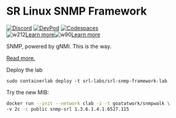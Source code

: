 # SR Linux SNMP Framework

[![Discord][discord-svg]][discord-url] [![DevPod][devpod-svg]][devpod-url] [![Codespaces][codespaces-svg]][codespaces-url]  
![w212][w212][Learn more](https://containerlab.dev/macos/#devpod)![w90][w90][Learn more](https://containerlab.dev/manual/codespaces)

[discord-svg]: https://gitlab.com/rdodin/pics/-/wikis/uploads/b822984bc95d77ba92d50109c66c7afe/join-discord-btn.svg
[discord-url]: https://discord.gg/tZvgjQ6PZf
[devpod-svg]: https://gitlab.com/rdodin/pics/-/wikis/uploads/dfc36636ecaa60f3e70340686d5800db/open-in-devpod-btn.svg
[devpod-url]: https://devpod.sh/open#https://github.com/srl-labs/srl-snmp-framework-lab
[codespaces-svg]: https://gitlab.com/rdodin/pics/-/wikis/uploads/80546a8c7cda8bb14aa799d26f55bd83/run-codespaces-btn.svg
[codespaces-url]: https://codespaces.new/srl-labs/srl-snmp-framework-lab?quickstart=1&devcontainer_path=.devcontainer%2Fdocker-in-docker%2Fdevcontainer.json
[w212]: https://gitlab.com/rdodin/pics/-/wikis/uploads/718a32dfa2b375cb07bcac50ae32964a/w212h1.svg
[w90]: https://gitlab.com/rdodin/pics/-/wikis/uploads/bf1b8ea28b4528eb1b66567355a13c5c/w90h1.svg

SNMP, powered by gNMI. This is the way.

[Read more.](https://learn.srlinux.dev/snmp/snmp_framework/)

Deploy the lab

```
sudo containerlab deploy -t srl-labs/srl-snmp-framework-lab
```

Try the new MIB:

```bash
docker run --init --network clab -i -t goatatwork/snmpwalk \
-v 2c -c public snmp-srl 1.3.6.1.4.1.6527.115
```

